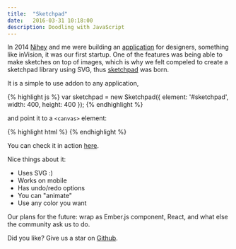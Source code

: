 ```yaml
---
title:  "Sketchpad"
date:   2016-03-31 10:18:00
description: Doodling with JavaScript
---
```


In 2014 [Nihey](nihey) and me were building an [application](crewee) for designers, something like inVision, it was our
first startup. One of the features was being able to make sketches on top of images, which is why we felt compeled to
create a sketchpad library using SVG, thus [sketchpad](https://github.com/yiom/sketchpad) was born.

It is a simple to use addon to any application,

{% highlight js %}
var sketchpad = new Sketchpad({
  element: '#sketchpad',
  width: 400,
  height: 400
});
{% endhighlight %}

and point it to a `<canvas>` element:

{% highlight html %}
<canvas class="sketchpad" id="sketchpad"><canvas>
{% endhighlight %}

You can check it in action [here](yiom).

Nice things about it:

- Uses SVG :)
- Works on mobile
- Has undo/redo options
- You can "animate"
- Use any color you want

Our plans for the future: wrap as Ember.js component, React, and what else the community ask us to do.

Did you like? Give us a star on [Github](sketchpad).

[yiom]:      http://yiom.github.io/sketchpad/
[nihey]:     http://github.com/nihey
[crewee]:    https://angel.co/crewee
[sketchpad]: https://github.com/yiom/sketchpad
